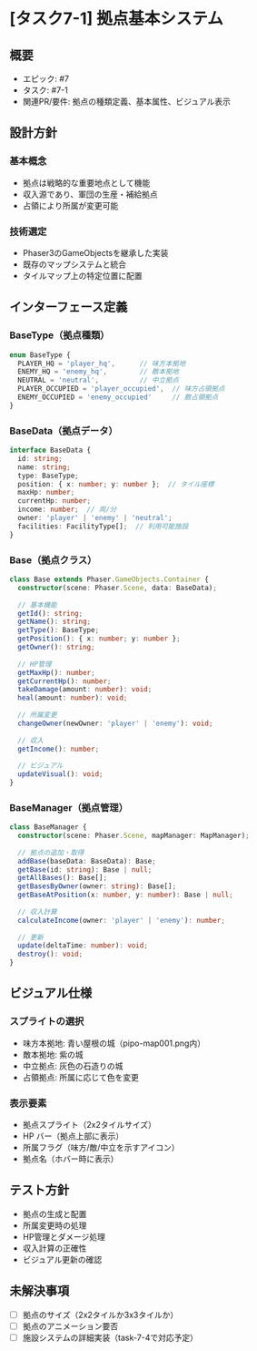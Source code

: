 # [タスク7-1] 拠点基本システム

## 概要
- エピック: #7
- タスク: #7-1
- 関連PR/要件: 拠点の種類定義、基本属性、ビジュアル表示

## 設計方針

### 基本概念
- 拠点は戦略的な重要地点として機能
- 収入源であり、軍団の生産・補給拠点
- 占領により所属が変更可能

### 技術選定
- Phaser3のGameObjectsを継承した実装
- 既存のマップシステムと統合
- タイルマップ上の特定位置に配置

## インターフェース定義

### BaseType（拠点種類）
```typescript
enum BaseType {
  PLAYER_HQ = 'player_hq',      // 味方本拠地
  ENEMY_HQ = 'enemy_hq',        // 敵本拠地
  NEUTRAL = 'neutral',          // 中立拠点
  PLAYER_OCCUPIED = 'player_occupied',  // 味方占領拠点
  ENEMY_OCCUPIED = 'enemy_occupied'     // 敵占領拠点
}
```

### BaseData（拠点データ）
```typescript
interface BaseData {
  id: string;
  name: string;
  type: BaseType;
  position: { x: number; y: number };  // タイル座標
  maxHp: number;
  currentHp: number;
  income: number;  // 両/分
  owner: 'player' | 'enemy' | 'neutral';
  facilities: FacilityType[];  // 利用可能施設
}
```

### Base（拠点クラス）
```typescript
class Base extends Phaser.GameObjects.Container {
  constructor(scene: Phaser.Scene, data: BaseData);
  
  // 基本機能
  getId(): string;
  getName(): string;
  getType(): BaseType;
  getPosition(): { x: number; y: number };
  getOwner(): string;
  
  // HP管理
  getMaxHp(): number;
  getCurrentHp(): number;
  takeDamage(amount: number): void;
  heal(amount: number): void;
  
  // 所属変更
  changeOwner(newOwner: 'player' | 'enemy'): void;
  
  // 収入
  getIncome(): number;
  
  // ビジュアル
  updateVisual(): void;
}
```

### BaseManager（拠点管理）
```typescript
class BaseManager {
  constructor(scene: Phaser.Scene, mapManager: MapManager);
  
  // 拠点の追加・取得
  addBase(baseData: BaseData): Base;
  getBase(id: string): Base | null;
  getAllBases(): Base[];
  getBasesByOwner(owner: string): Base[];
  getBaseAtPosition(x: number, y: number): Base | null;
  
  // 収入計算
  calculateIncome(owner: 'player' | 'enemy'): number;
  
  // 更新
  update(deltaTime: number): void;
  destroy(): void;
}
```

## ビジュアル仕様

### スプライトの選択
- 味方本拠地: 青い屋根の城（pipo-map001.png内）
- 敵本拠地: 紫の城
- 中立拠点: 灰色の石造りの城
- 占領拠点: 所属に応じて色を変更

### 表示要素
- 拠点スプライト（2x2タイルサイズ）
- HP バー（拠点上部に表示）
- 所属フラグ（味方/敵/中立を示すアイコン）
- 拠点名（ホバー時に表示）

## テスト方針
- 拠点の生成と配置
- 所属変更時の処理
- HP管理とダメージ処理
- 収入計算の正確性
- ビジュアル更新の確認

## 未解決事項
- [ ] 拠点のサイズ（2x2タイルか3x3タイルか）
- [ ] 拠点のアニメーション要否
- [ ] 施設システムの詳細実装（task-7-4で対応予定）